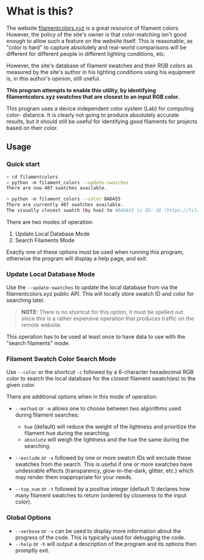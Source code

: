 # What is this?

The website [filamentcolors.xyz](https://filamentcolors.xyz) is a great 
resource of filament colors. However, the policy of the site's owner is that 
color-matching isn't good enough to allow such a feature on the website itself.
This is reasonable, as "color is hard" to capture absolutely and real-world
comparisons will be different for different people in different lighting
conditions, etc.

However, the site's database of filament swatches and their RGB colors as
measured by the site's author in his lighting conditions using his equipment
is, in this author's opinion, still useful.

**This program attempts to enable this utility, by identifying 
   filamentcolors.xyz swatches that are closest to an input RGB color.**
   
This program uses a device independent color system (Lab) for computing color-
distance. It is clearly not going to produce absolutely accurate results, but
it should still be useful for identifying good filaments for projects based on
their color.

## Usage

### Quick start

```bash
> cd filamentcolors
> python -m filament_colors --update-swatches
There are now 487 swatches available.

> python -m filament_colors --color BADA55
There are currently 487 swatches available.
The visually closest swatch (by hue) to #BADA55 is ID: 36 (https://filamentcolors.xyz/swatch/36/) color: #B6D448.
```

There are two modes of operation:

1. Update Local Database Mode
2. Search Filaments Mode

Exactly one of these options must be used when running this program, otherwise
the program will display a help page, and exit.

### Update Local Database Mode

   Use the `--update-swatches` to update the local database from via the
   filamentcolors.xyz public API. This will locally store swatch ID and color
   for searching later.

   > **NOTE:** There is no shortcut for this option, it must be spelled out 
               since this is a rather expensive operation that produces traffic
               on the remote website.

   This operation has to be used at least once to have data to use with the
   "search filaments" mode.
   
### Filament Swatch Color Search Mode

   Use `--color` or the shortcut `-c` followed by a 6-character hexadecimal
   RGB color to search the local database for the closest filament swatch(es)
   to the given color.
   
   There are additional options when in this mode of operation:
   
   - `--method` or `-m` allows one to choose between two algorithms used during
     filament searches:
     
     - `hue` (default) will reduce the weight of the lightness and prioritize
       the filament hue during the searching.
     - `absolute` will weigh the lightness and the hue the same during the
       searching.

   - `--exclude` or `-x` followed by one or more swatch IDs will exclude these
     swatches from the search. This is useful if one or more swatches have
     undesirable effects (transparency, glow-in-the-dark, glitter, etc.) which
     may render them inappropriate for your needs.

   - `--top_num` or `-t` followed by a positive integer (default 1) declares
     how many filament swatches to return (ordered by closeness to the input
     color).

### Global Options

- `--verbose` or `-v` can be used to display more information about the
  progress of the code. This is typically used for debugging the code.
- `--help` or `-h` will output a description of the program and its options
  then promptly exit.

